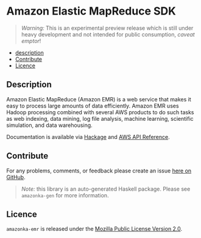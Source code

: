 # Amazon Elastic MapReduce SDK

> _Warning:_ This is an experimental preview release which is still under heavy development and not intended for public consumption, _caveat emptor_!

* [description](#description)
* [Contribute](#contribute)
* [Licence](#licence)

## Description

Amazon Elastic MapReduce (Amazon EMR) is a web service that makes it easy to
process large amounts of data efficiently. Amazon EMR uses Hadoop processing
combined with several AWS products to do such tasks as web indexing, data
mining, log file analysis, machine learning, scientific simulation, and data
warehousing.

Documentation is available via [Hackage](http://hackage.haskell.org/package/amazonka-emr)
and [AWS API Reference](http://docs.aws.amazon.com/ElasticMapReduce/latest/API/Welcome.html).


## Contribute

For any problems, comments, or feedback please create an issue [here on GitHub](https://github.com/brendanhay/amazonka/issues).

> _Note:_ this library is an auto-generated Haskell package. Please see `amazonka-gen` for more information.


## Licence

`amazonka-emr` is released under the [Mozilla Public License Version 2.0](http://www.mozilla.org/MPL/).
